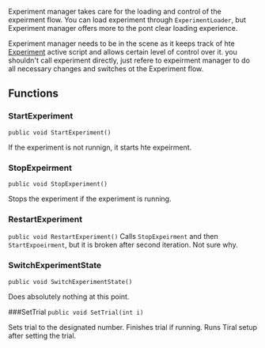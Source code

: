 Experiment manager takes care for the loading and control of the expeirment flow. You can load experiment through `ExperimentLoader`, but Experiment manager offers more to the pont clear loading experience.

Experiment manager needs to be in the scene as it keeps track of hte [Experiment](experiment/experiment) active script and allows certain level of control over it. you shouldn't call experiment directly, just refere to expeirment manager to do all necessary changes and switches ot the Experiment flow.

## Functions
### StartExperiment
`public void StartExperiment()`

If the experiment is not runnign, it starts hte expeirment.

### StopExpeirment
`public void StopExperiment()`

Stops the experiment if the experiment is running.

### RestartExperiment
`public void RestartExperiment()`
Calls `StopExpeirment` and then `StartExpoeirment`, but it is broken after second iteration. Not sure why.

###  SwitchExperimentState
`public void SwitchExperimentState()`

Does absolutely nothing at this point.

###SetTrial
`public void SetTrial(int i)`

Sets trial to the designated number. Finishes trial if running. Runs Tiral setup after setting the trial.
